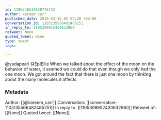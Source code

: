 ```yaml
---
id: 1105346514828746752
author: kareem_carr
published_date: 2019-03-12 05:55:20 +00:00
conversation_id: 1105135566482485251
in_reply_to: 1105309952430632960
retweet: None
quoted_tweet: None
type: tweet
tags:

---
```


@yudapearl @EpiEllie When we talked about the effect of the moon on the behavior of water, it seemed we could do that even though we only had the one moon. We got around the fact that there is just one moon by thinking about the many molecules it affects.

### Metadata

Author: [[@kareem_carr]]
Conversation: [[conversation-1105135566482485251]]
In reply to: [[1105309952430632960]]
Retweet of: [[None]]
Quoted tweet: [[None]]
